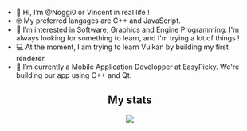 - 👋 Hi, I’m @Noggi0 or Vincent in real life !
- 🤓 My preferred langages are C++ and JavaScript.
- 👀 I’m interested in Software, Graphics and Engine Programming. I'm always looking for something to learn, and I'm trying a lot of things !
- 💻 At the moment, I am trying to learn Vulkan by building my first renderer.
- 🌱 I’m currently a Mobile Application Developper at EasyPicky. We're building our app using C++ and Qt.

<h2 align="center">My stats</h2> 
<p align="center">
  <img src="https://github-readme-stats-zeta-wine.vercel.app/api/top-langs/?username=Noggi0&hide=makefile&theme=synthwave"><br>
</p>

<!---
 <img src="https://github-readme-stats.vercel.app/api?username=Noggi0&show_icons=true&theme=synthwave&hide_title=true&include_all_commits=true" /><br>
Noggi0/Noggi0 is a ✨ special ✨ repository because its `README.md` (this file) appears on your GitHub profile.
You can click the Preview link to take a look at your changes.
--->
